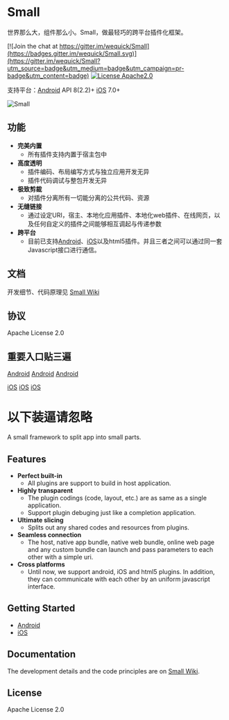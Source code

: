 # Small

世界那么大，组件那么小。Small，做最轻巧的跨平台插件化框架。

[![Join the chat at https://gitter.im/wequick/Small](https://badges.gitter.im/wequick/Small.svg)](https://gitter.im/wequick/Small?utm_source=badge&utm_medium=badge&utm_campaign=pr-badge&utm_content=badge)
[![License Apache2.0](https://img.shields.io/hexpm/l/plug.svg)][license]


支持平台：[Android](Android) API 8(2.2)+  [iOS](iOS) 7.0+

![Small][icon]

## 功能
* **完美内置**
  - 所有插件支持内置于宿主包中
* **高度透明**
  - 插件编码、布局编写方式与独立应用开发无异
  - 插件代码调试与整包开发无异
* **极致剪裁**
  - 对插件分离所有一切能分离的公共代码、资源
* **无缝链接**
  - 通过设定URI，宿主、本地化应用插件、本地化web插件、在线网页，以及任何自定义的插件之间能够相互调起与传递参数
* **跨平台**
  - 目前已支持[Android](Android)、[iOS](iOS)以及html5插件。并且三者之间可以通过同一套Javascript接口进行通信。

## 文档
开发细节、代码原理见 [Small Wiki][wiki]

## 协议
Apache License 2.0

## 重要入口贴三遍

[Android](Android) [Android](Android) [Android](Android)

[iOS](iOS) [iOS](iOS) [iOS](iOS)

# 以下装逼请忽略

A small framework to split app into small parts.

## Features
* **Perfect built-in**
  - All plugins are support to build in host application.
* **Highly transparent**
  - The plugin codings (code, layout, etc.) are as same as a single application.
  - Support plugin debuging just like a completion application.
* **Ultimate slicing**
  - Splits out any shared codes and resources from plugins.
* **Seamless connection**
  - The host, native app bundle, native web bundle, online web page and any custom bundle can launch and pass parameters to each other with a simple uri.
* **Cross platforms**
  - Until now, we support android, iOS and html5 plugins. In addition, they can communicate with each other by an uniform javascript interface.

## Getting Started

* [Android](Android)
* [iOS](iOS)

## Documentation
The development details and the code principles are on [Small Wiki][wiki].

## License
Apache License 2.0

[wiki]: https://github.com/wequick/Small/wiki
[license]: https://raw.githubusercontent.com/wequick/Small/master/LICENSE
[icon]: http://code.wequick.net/images/small-icon-512.png

